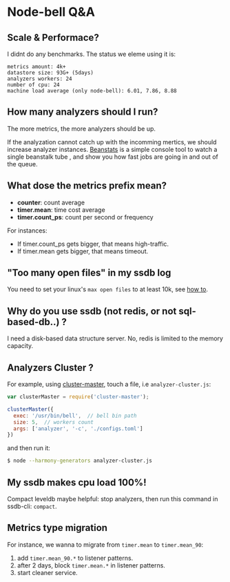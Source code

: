 Node-bell Q&A
==============

Scale & Performace?
--------------------

I didnt do any benchmarks. The status we eleme using it is: 

```
metrics amount: 4k+
datastore size: 93G+ (5days)
analyzers workers: 24
number of cpu: 24
machine load average (only node-bell): 6.01, 7.86, 8.88
```

How many analyzers should I run?
---------------------------------

The more metrics, the more analyzers should be up. 

If the analyzation cannot catch up with the incomming mertics, we should increase analyzer instances.
[Beanstats](https://github.com/hit9/beanstats) is a simple console tool to watch a single beanstalk tube
, and show you how fast jobs are going in and out of the queue.


What dose the metrics prefix mean?
----------------------------------

- **counter**: count average
- **timer.mean**: time cost average
- **timer.count_ps**: count per second or frequency

For instances:

- If timer.count_ps gets bigger, that means high-traffic.
- If timer.mean gets bigger, that means timeout.

"Too many open files" in my ssdb log
------------------------------------

You need to set your linux's `max open files` to at least 10k, 
see [how to](http://stackoverflow.com/questions/34588/how-do-i-change-the-number-of-open-files-limit-in-linux).


Why do you use ssdb (not redis, or not sql-based-db..) ?
--------------------------------------------------------

I need a disk-based data structure server. No, redis is limited to the memory capacity.


Analyzers Cluster ?
-------------------

For example, using [cluster-master](https://github.com/isaacs/cluster-master),
touch a file, i.e `analyzer-cluster.js`:

```js
var clusterMaster = require('cluster-master');

clusterMaster({
  exec: '/usr/bin/bell',  // bell bin path
  size: 5,  // workers count
  args: ['analyzer', '-c', './configs.toml']
})
```

and then run it:

```bash
$ node --harmony-generators analyzer-cluster.js
```

My ssdb makes cpu load 100%!
----------------------------

Compact leveldb maybe helpful: stop analyzers, then run this command in ssdb-cli: `compact`.

Metrics type migration
-----------------------

For instance, we wanna to migrate from `timer.mean` to `timer.mean_90`:

1. add `timer.mean_90.*` to listener patterns.
2. after 2 days, block `timer.mean.*` in listener patterns.
3. start cleaner service.
